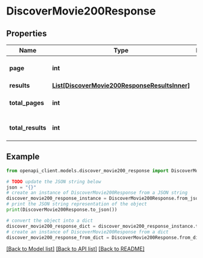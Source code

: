 # DiscoverMovie200Response


## Properties

Name | Type | Description | Notes
------------ | ------------- | ------------- | -------------
**page** | **int** |  | [optional] [default to 0]
**results** | [**List[DiscoverMovie200ResponseResultsInner]**](DiscoverMovie200ResponseResultsInner.md) |  | [optional] 
**total_pages** | **int** |  | [optional] [default to 0]
**total_results** | **int** |  | [optional] [default to 0]

## Example

```python
from openapi_client.models.discover_movie200_response import DiscoverMovie200Response

# TODO update the JSON string below
json = "{}"
# create an instance of DiscoverMovie200Response from a JSON string
discover_movie200_response_instance = DiscoverMovie200Response.from_json(json)
# print the JSON string representation of the object
print(DiscoverMovie200Response.to_json())

# convert the object into a dict
discover_movie200_response_dict = discover_movie200_response_instance.to_dict()
# create an instance of DiscoverMovie200Response from a dict
discover_movie200_response_from_dict = DiscoverMovie200Response.from_dict(discover_movie200_response_dict)
```
[[Back to Model list]](../README.md#documentation-for-models) [[Back to API list]](../README.md#documentation-for-api-endpoints) [[Back to README]](../README.md)


